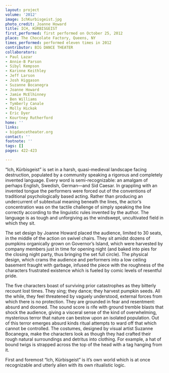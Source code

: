 ```yaml
---
layout: project
volume: '2012'
image: IchKurbisgeist.jpg
photo_credit: Joanne Howard
title: ICH, KÜRBISGEIST
first_performed: first performed on October 25, 2012
place: The Chocolate Factory, Queens, NY
times_performed: performed eleven times in 2012
contributor: BIG DANCE THEATER
collaborators:
- Paul Lazar
- Annie-B Parson
- Sibyl Kempson
- Karinne Keithley
- Jeff Larson
- Josh Higgason
- Suzanne Bocanegra
- Joanne Howard
- Jamie McElhinney
- Ben Williams
- Tymberly Canale
- Molly Hickok
- Eric Dyer
- Kourtney Rutherford
home: ''
links:
- bigdancetheater.org
contact: ''
footnote: ''
tags: []
pages: 422-423

---
```


“Ich, Kürbisgeist” is set in a harsh, quasi-medieval landscape facing destruction, populated by a community speaking a rigorous and completely invented language. Every word is semi-recognizable: an amalgam of perhaps English, Swedish, German—and Sid Caesar. In grappling with an invented tongue the performers were forced out of the conventions of traditional psychologically based acting. Rather than producing an undercurrent of subtextual meaning beneath the lines, the actor’s concentration was on the tactile challenge of simply speaking the line correctly according to the linguistic rules invented by the author. The language is as tough and unforgiving as the windswept, uncultivated field in which they sit.

The set design by Joanne Howard placed the audience, limited to 30 seats, in the middle of the action on swivel chairs. They sit amidst dozens of pumpkins organically grown on Governor’s Island, which were harvested by company members just in time for opening night (and baked into pies for the closing night party, thus bringing the set full circle). The physical design, which crams the audience and performers into a low ceiling basement fraught with garbage, infused the piece with the roughness of the characters frustrated existence which is fueled by comic levels of resentful pride.

The five characters boast of surviving prior catastrophes as they bitterly recount lost times. They sing; they dance; they harvest pumpkin seeds. All the while, they feel threatened by vaguely understood, external forces from which there is no protection. They are grounded in fear and resentment: absurd and doomed. The sound score is rife with ground tremble blasts that shock the audience, giving a visceral sense of the kind of overwhelming, mysterious terror that nature can bestow upon an isolated population. Out of this terror emerges absurd kinds ritual attempts to ward off that which cannot be controlled. The costumes, designed by visual artist Suzanne Bocanegra, make the characters look as though they had crafted their rough natural surroundings and detritus into clothing. For example, a hat of bound twigs is strapped across the top of the head with a tag hanging from it.

First and foremost “Ich, Kürbisgeist” is it’s own world which is at once recognizable and utterly alien with its own ritualistic logic.
